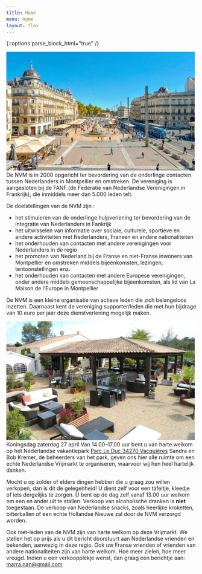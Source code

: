 ```yaml
---
title: Home
menu: Home
layout: flex
---
```


{::options parse_block_html="true" /}

<div class="col2">

![Place de la Comedie](/assets/images/site/Place-de-la-comedie_format_380x270.jpg)
De NVM is in 2000 opgericht ter bevordering van de onderlinge contacten tussen Nederlanders in Montpellier en omstreken. De vereniging is aangesloten bij de FANF (de Federatie van Nederlandse Verenigingen in Frankrijk), die inmiddels meer dan 5.000 leden telt.

De doelstellingen van de NVM zijn :

- het stimuleren van de onderlinge hulpverlening ter bevordering van de integratie van Nederlanders in Fankrijk
- het uitwisselen van informatie over sociale, culturele, sportieve en andere activiteiten met Nederlanders, Fransen en andere nationaliteiten
- het onderhouden van contacten met andere verenigingen voor Nederlanders in de regio
- het promoten van Nederland bij de Franse en niet-Franse inwoners van Montpellier en omstreken middels bijeenkomsten, lezingen, tentoonstellingen enz.
- het onderhouden van contacten met andere Europese verenigingen, onder andere middels gemeenschappelijke bijeenkomsten, als lid van La Maison de l’Europe in Montpellier

De NVM is een kleine organisatie van actieve leden die zich belangeloos inzetten. Daarnaast kent de vereniging supporter/leden die met hun bijdrage van 10 euro per jaar deze dienstverlening mogelijk maken.

</div>
<div class="col2">

![Parc Le Duc](/assets/images/site/parc-le-duc.jpg)
Koningsdag zaterdag 27 april
Van 14.00–17.00 uur bent u van harte welkom op het Nederlandse vakantiepark [Parc Le Duc 34270 Vacquières](http://www.parcleduc.nl)
Sandra en Bob Kremer, de beheerders van het park, geven ons hier alle ruimte om een echte Nederlandse Vrijmarkt te organiseren, waarvoor wij hen heel hartelijk danken.

Mocht u op zolder of elders dingen hebben die u graag zou willen verkopen, dan is dit de gelegenheid! U dient zelf voor een tafeltje, kleedje of iets dergelijks te zorgen. U bent op de dag zelf vanaf 13.00 uur welkom om een en ander uit te stallen. Verkoop van alcoholische dranken is **niet** toegestaan.
De verkoop van Nederlandse snacks, zoals heerlijke kroketten, bitterballen of een echte Hollandse Nieuwe zal door de NVM verzorgd worden.

Ook niet-leden van de NVM zijn van harte welkom op deze Vrijmarkt. We stellen het op prijs als u dit bericht doorstuurt aan Nederlandse vrienden en bekenden, aanwezig in deze regio. Ook uw Franse vrienden of vrienden van andere nationaliteiten zijn van harte welkom. Hoe meer zielen, hoe meer vreugd.
Indien u een verkoopplekje wenst, dan graag een berichtje aan: [marra.nan@gmail.com](mailto:marra.nan@gmail.com)

</div>
